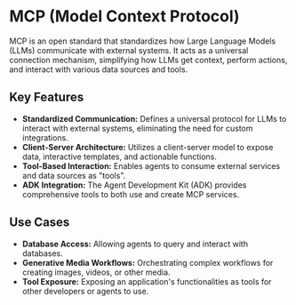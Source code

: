# MCP (Model Context Protocol)

MCP is an open standard that standardizes how Large Language Models (LLMs) communicate with external systems. It acts as a universal connection mechanism, simplifying how LLMs get context, perform actions, and interact with various data sources and tools.

## Key Features

- **Standardized Communication:** Defines a universal protocol for LLMs to interact with external systems, eliminating the need for custom integrations.
- **Client-Server Architecture:** Utilizes a client-server model to expose data, interactive templates, and actionable functions.
- **Tool-Based Interaction:** Enables agents to consume external services and data sources as "tools".
- **ADK Integration:** The Agent Development Kit (ADK) provides comprehensive tools to both use and create MCP services.

## Use Cases

- **Database Access:** Allowing agents to query and interact with databases.
- **Generative Media Workflows:** Orchestrating complex workflows for creating images, videos, or other media.
- **Tool Exposure:** Exposing an application's functionalities as tools for other developers or agents to use.
